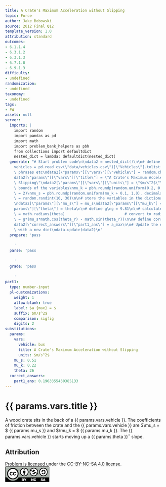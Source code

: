 ```yaml
---
title: A Crate's Maximum Acceleration without Slipping
topic: Force
author: Jake Bobowski
source: 2012 Final Q12
template_version: 1.0
attribution: standard
outcomes:
- 6.1.1.4
- 6.3.1.2
- 6.3.1.3
- 6.7.1.0
- 6.9.1.3
difficulty:
- undefined
randomization:
- undefined
taxonomy:
- undefined
tags:
- PW
assets: null
server:
  imports: |
    import random
    import pandas as pd
    import math
    import problem_bank_helpers as pbh
    from collections import defaultdict
    nested_dict = lambda: defaultdict(nested_dict)
  generate: "# Start problem code\n\ndata2 = nested_dict()\n\n# define or load names/items/objects\n\
    vehicles = pd.read_csv(\"data/vehicles.csv\")[\"Vehicles\"].tolist()\n\n# store\
    \ phrases etc\ndata2[\"params\"][\"vars\"][\"vehicle\"] = random.choice(vehicles)\n\
    data2[\"params\"][\"vars\"][\"title\"] = \"A Crate's Maximum Acceleration without\
    \ Slipping\"\ndata2[\"params\"][\"vars\"][\"units\"] = \"$m/s^2$\"\n\n# define\
    \ bounds of the variables\nmu_k = pbh.roundp(random.uniform(0.2, 0.5), decimals\
    \ = 2)\nmu_s = pbh.roundp(random.uniform(mu_k + 0.1, 1.0), decimals = 2) \ntheta\
    \ = random.randint(10, 30)\n\n# store the variables in the dictionary \"params\"\
    \ndata2[\"params\"][\"mu_s\"] = mu_s\ndata2[\"params\"][\"mu_k\"] = mu_k\ndata2[\"\
    params\"][\"theta\"] = theta\n\n# define g\ng = 9.81\n\n# calculate a_max\ntheta_r\
    \ = math.radians(theta)                           # convert to radians\na_max\
    \ = g*(mu_s*math.cos(theta_r) - math.sin(theta_r))\n\n# define correct answers\n\
    data2[\"correct_answers\"][\"part1_ans\"] = a_max\n\n# Update the data object\
    \ with a new dict\ndata.update(data2)\n"
  prepare: 'pass

    '
  parse: 'pass

    '
  grade: 'pass

    '
part1:
  type: number-input
  pl-customizations:
    weight: 1
    allow-blank: true
    label: $a_{max} = $
    suffix: $m/s^2$
    comparison: sigfig
    digits: 2
substitutions:
  params:
    vars:
      vehicle: bus
      title: A Crate's Maximum Acceleration without Slipping
      units: $m/s^2$
    mu_s: 0.51
    mu_k: 0.22
    theta: 26
  correct_answers:
    part1_ans: 0.1963355430385133
---
```

# {{ params.vars.title }}
A wood crate sits in the back of a {{ params.vars.vehicle }}.
The coefficients of friction between the crate and the {{ params.vars.vehicle }} are $\mu_s = $ {{ params.mu_s }} and $\mu_k = $ {{ params.mu_k }}.
The {{ params.vars.vehicle }} starts moving up a {{ params.theta }}$^{\circ}$ slope.

## Attribution

Problem is licensed under the [CC-BY-NC-SA 4.0 license](https://creativecommons.org/licenses/by-nc-sa/4.0/).
![The Creative Commons 4.0 license requiring attribution-BY, non-commercial-NC, and share-alike-SA license.](https://raw.githubusercontent.com/firasm/bits/master/by-nc-sa.png)